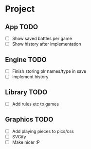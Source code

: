 # Project

## App TODO

-[ ] Show saved battles per game
-[ ] Show history after implementation

## Engine TODO

-[ ] Finish storing plr names/type in save
-[ ] Implement history

## Library TODO

-[ ] Add rules etc to games

## Graphics TODO

-[ ] Add playing pieces to pics/css
-[ ] SVGify
-[ ] Make nicer :P
